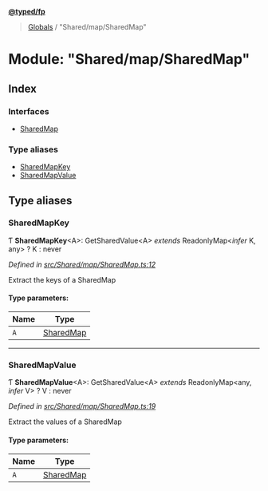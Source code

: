 **[@typed/fp](../README.md)**

> [Globals](../globals.md) / "Shared/map/SharedMap"

# Module: "Shared/map/SharedMap"

## Index

### Interfaces

* [SharedMap](../interfaces/_shared_map_sharedmap_.sharedmap.md)

### Type aliases

* [SharedMapKey](_shared_map_sharedmap_.md#sharedmapkey)
* [SharedMapValue](_shared_map_sharedmap_.md#sharedmapvalue)

## Type aliases

### SharedMapKey

Ƭ  **SharedMapKey**\<A>: GetSharedValue\<A> *extends* ReadonlyMap\<*infer* K, any> ? K : never

*Defined in [src/Shared/map/SharedMap.ts:12](https://github.com/TylorS/typed-fp/blob/8639976/src/Shared/map/SharedMap.ts#L12)*

Extract the keys of a SharedMap

#### Type parameters:

Name | Type |
------ | ------ |
`A` | [SharedMap](../interfaces/_shared_map_sharedmap_.sharedmap.md) |

___

### SharedMapValue

Ƭ  **SharedMapValue**\<A>: GetSharedValue\<A> *extends* ReadonlyMap\<any, *infer* V> ? V : never

*Defined in [src/Shared/map/SharedMap.ts:19](https://github.com/TylorS/typed-fp/blob/8639976/src/Shared/map/SharedMap.ts#L19)*

Extract the values of a SharedMap

#### Type parameters:

Name | Type |
------ | ------ |
`A` | [SharedMap](../interfaces/_shared_map_sharedmap_.sharedmap.md) |
